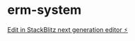 # erm-system

[Edit in StackBlitz next generation editor ⚡️](https://stackblitz.com/~/github.com/garogenius/erm-system)